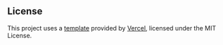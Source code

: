 ## License

This project uses a [template](https://vercel.com/templates) provided by [Vercel](https://vercel.com), licensed under the MIT License.
